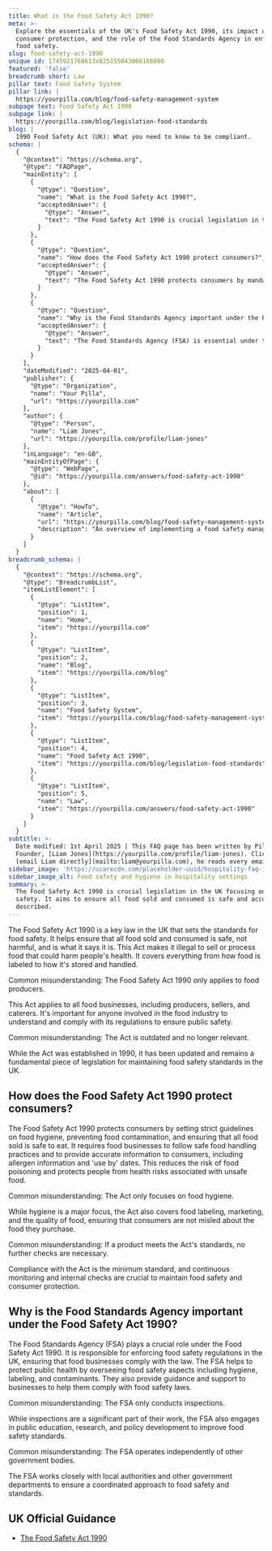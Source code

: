 ```yaml
---
title: What is the Food Safety Act 1990?
meta: >-
  Explore the essentials of the UK's Food Safety Act 1990, its impact on
  consumer protection, and the role of the Food Standards Agency in enforcing
  food safety.
slug: food-safety-act-1990
unique id: 1745921768613x825155043066166000
featured: 'false'
breadcrumb short: Law
pillar text: Food Safety System
pillar link: |
  https://yourpilla.com/blog/food-safety-management-system
subpage text: Food Safety Act 1990
subpage link: |
  https://yourpilla.com/blog/legislation-food-standards
blog: |
  1990 Food Safety Act (UK): What you need to know to be compliant.
schema: |
  {
    "@context": "https://schema.org",
    "@type": "FAQPage",
    "mainEntity": [
      {
        "@type": "Question",
        "name": "What is the Food Safety Act 1990?",
        "acceptedAnswer": {
          "@type": "Answer",
          "text": "The Food Safety Act 1990 is crucial legislation in the UK focusing on food safety. It aims to ensure all food sold and consumed is safe and accurately described. The Act outlines it is illegal to sell or process food that might harm health. It includes provisions on food labelling, storage, and handling, applying to all roles within the food industry from producers to caterers, to promote comprehensive compliance and public safety."
        }
      },
      {
        "@type": "Question",
        "name": "How does the Food Safety Act 1990 protect consumers?",
        "acceptedAnswer": {
          "@type": "Answer",
          "text": "The Food Safety Act 1990 protects consumers by mandating strict food hygiene and handling standards to prevent contamination and ensure food safety. It requires businesses to follow safe practices and provide vital consumer information like allergen presence and expiry dates. This minimises health risks and reduces food poisoning incidents, ensuring food sold complies with safety and quality standards."
        }
      },
      {
        "@type": "Question",
        "name": "Why is the Food Standards Agency important under the Food Safety Act 1990?",
        "acceptedAnswer": {
          "@type": "Answer",
          "text": "The Food Standards Agency (FSA) is essential under the Food Safety Act 1990 as it enforces food safety regulations in the UK, enhancing public health protection. In addition to regular inspections, the FSA is involved in public education, research, and guiding policies related to food safety. They work in collaboration with local authorities and other government departments for a cohesive approach to maintaining high food safety standards."
        }
      }
    ],
    "dateModified": "2025-04-01",
    "publisher": {
      "@type": "Organization",
      "name": "Your Pilla",
      "url": "https://yourpilla.com"
    },
    "author": {
      "@type": "Person",
      "name": "Liam Jones",
      "url": "https://yourpilla.com/profile/liam-jones"
    },
    "inLanguage": "en-GB",
    "mainEntityOfPage": {
      "@type": "WebPage",
      "@id": "https://yourpilla.com/answers/food-safety-act-1990"
    },
    "about": [
      {
        "@type": "HowTo",
        "name": "Article",
        "url": "https://yourpilla.com/blog/food-safety-management-system",
        "description": "An overview of implementing a food safety management system based on HACCP principles, essential for compliance with the Food Safety Act 1990."
      }
    ]
  }
breadcrumb_schema: |
  {
    "@context": "https://schema.org",
    "@type": "BreadcrumbList",
    "itemListElement": [
      {
        "@type": "ListItem",
        "position": 1,
        "name": "Home",
        "item": "https://yourpilla.com"
      },
      {
        "@type": "ListItem",
        "position": 2,
        "name": "Blog",
        "item": "https://yourpilla.com/blog"
      },
      {
        "@type": "ListItem",
        "position": 3,
        "name": "Food Safety System",
        "item": "https://yourpilla.com/blog/food-safety-management-system"
      },
      {
        "@type": "ListItem",
        "position": 4,
        "name": "Food Safety Act 1990",
        "item": "https://yourpilla.com/blog/legislation-food-standards"
      },
      {
        "@type": "ListItem",
        "position": 5,
        "name": "Law",
        "item": "https://yourpilla.com/answers/food-safety-act-1990"
      }
    ]
  }
subtitle: >-
  Date modified: 1st April 2025 | This FAQ page has been written by Pilla
  Founder, [Liam Jones](https://yourpilla.com/profile/liam-jones). Click to
  [email Liam directly](mailto:liam@yourpilla.com), he reads every email.
sidebar_image: 'https://ucarecdn.com/placeholder-uuid/hospitality-faq-image.jpg'
sidebar_image_alt: Food safety and hygiene in hospitality settings
summary: >-
  The Food Safety Act 1990 is crucial legislation in the UK focusing on food
  safety. It aims to ensure all food sold and consumed is safe and accurately
  described.
---
```

The Food Safety Act 1990 is a key law in the UK that sets the standards for food safety. It helps ensure that all food sold and consumed is safe, not harmful, and is what it says it is. This Act makes it illegal to sell or process food that could harm people's health. It covers everything from how food is labeled to how it's stored and handled.

Common misunderstanding: The Food Safety Act 1990 only applies to food producers.

This Act applies to all food businesses, including producers, sellers, and caterers. It's important for anyone involved in the food industry to understand and comply with its regulations to ensure public safety.

Common misunderstanding: The Act is outdated and no longer relevant.

While the Act was established in 1990, it has been updated and remains a fundamental piece of legislation for maintaining food safety standards in the UK.

## How does the Food Safety Act 1990 protect consumers?

The Food Safety Act 1990 protects consumers by setting strict guidelines on food hygiene, preventing food contamination, and ensuring that all food sold is safe to eat. It requires food businesses to follow safe food handling practices and to provide accurate information to consumers, including allergen information and 'use by' dates. This reduces the risk of food poisoning and protects people from health risks associated with unsafe food.

Common misunderstanding: The Act only focuses on food hygiene.

While hygiene is a major focus, the Act also covers food labeling, marketing, and the quality of food, ensuring that consumers are not misled about the food they purchase.

Common misunderstanding: If a product meets the Act's standards, no further checks are necessary.

Compliance with the Act is the minimum standard, and continuous monitoring and internal checks are crucial to maintain food safety and consumer protection.

## Why is the Food Standards Agency important under the Food Safety Act 1990?

The Food Standards Agency (FSA) plays a crucial role under the Food Safety Act 1990. It is responsible for enforcing food safety regulations in the UK, ensuring that food businesses comply with the law. The FSA helps to protect public health by overseeing food safety aspects including hygiene, labeling, and contaminants. They also provide guidance and support to businesses to help them comply with food safety laws.

Common misunderstanding: The FSA only conducts inspections.

While inspections are a significant part of their work, the FSA also engages in public education, research, and policy development to improve food safety standards.

Common misunderstanding: The FSA operates independently of other government bodies.

The FSA works closely with local authorities and other government departments to ensure a coordinated approach to food safety and standards.

## UK Official Guidance

-   [The Food Safety Act 1990](https://www.legislation.gov.uk/ukpga/1990/16/contents)
